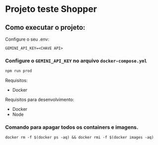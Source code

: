 # Projeto teste Shopper

## Como executar o projeto:

Configure o seu .env:

```
GEMINI_API_KEY=<CHAVE API>
```

### Configure o `GEMINI_API_KEY` no arquivo `docker-compose.yml`

```bash
npm run prod
```

Requisitos:

- Docker

Requisitos para desenvolvimento:

- Docker
- Node

### Comando para apagar todos os containers e imagens.

```
docker rm -f $(docker ps -aq) && docker rmi -f $(docker images -aq)
```
